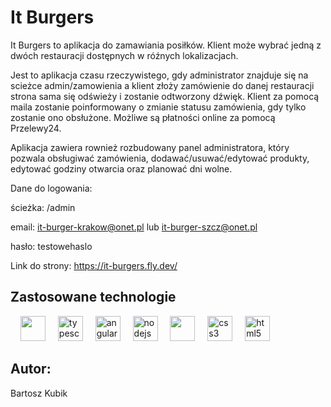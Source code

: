 # It Burgers

It Burgers to aplikacja do zamawiania posiłków. Klient może wybrać jedną z dwóch restauracji dostępnych w róźnych lokalizacjach. 

Jest to aplikacja czasu rzeczywistego, gdy administrator znajduje się 
na scieżce admin/zamowienia a klient złoży zamówienie do danej restauracji strona sama się odświeży i zostanie odtworzony dźwięk. Klient za pomocą maila zostanie poinformowany o zmianie statusu zamówienia,
gdy tylko zostanie ono obsłużone. Możliwe są płatności online za pomocą Przelewy24. 

Aplikacja zawiera rownież rozbudowany panel administratora, który pozwala obsługiwać zamówienia, dodawać/usuwać/edytować produkty, 
edytować godziny otwarcia oraz planować dni wolne. 

Dane do logowania:

ścieżka: /admin

email: it-burger-krakow@onet.pl lub it-burger-szcz@onet.pl

hasło: testowehaslo

Link do strony: https://it-burgers.fly.dev/
## Zastosowane technologie

<div align="left">
  <img width="12" />
  <img src="https://cdn.jsdelivr.net/gh/devicons/devicon@latest/icons/dotnetcore/dotnetcore-original.svg" height="40" />
  <img width="12" />
  <img src="https://cdn.jsdelivr.net/gh/devicons/devicon/icons/typescript/typescript-original.svg" height="40" alt="typescript logo"  />
  <img width="12" />
  <img src="https://cdn.jsdelivr.net/gh/devicons/devicon/icons/angularjs/angularjs-original.svg" height="40" alt="angularjs logo"  />
  <img width="12" />
  <img src="https://cdn.jsdelivr.net/gh/devicons/devicon/icons/nodejs/nodejs-original.svg" height="40" alt="nodejs logo"  />
  <img width="12" />
  <img src="https://cdn.jsdelivr.net/gh/devicons/devicon@latest/icons/postgresql/postgresql-original.svg" height="40"/>
  <img width="12" />
  <img src="https://cdn.jsdelivr.net/gh/devicons/devicon/icons/css3/css3-original.svg" height="40" alt="css3 logo"  />
  <img width="12" />
  <img src="https://cdn.jsdelivr.net/gh/devicons/devicon/icons/html5/html5-original.svg" height="40" alt="html5 logo"  />
</div>

## Autor:
Bartosz Kubik

